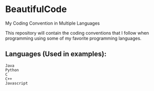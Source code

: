 # BeautifulCode
My Coding Convention in Multiple Languages

This repository will contain the coding conventions that I follow when programming using some of my favorite programming  languages.

Languages (Used in examples):
------------------------------
    Java
    Python
    C
    C++
    Javascript





